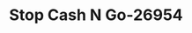 ---
f_zip-code: 94002
f_state-code: CA
title: Stop Cash N Go-26954
f_phone: 650-654-5940
f_city-only: Belmont
f_address: 840 El Camino Real Belmont
f_location-unique-id: '26954'
slug: stop-cash-n-go-26954
updated-on: '2024-05-30T13:46:58.046Z'
created-on: '2024-05-30T13:36:59.803Z'
published-on: '2024-05-30T13:54:32.469Z'
f_city-state: cms/city/belmont-ca.md
f_company: cms/company/stop-cash-n-go.md
f_state: cms/state/california.md
layout: '[payday-loan].html'
tags: payday-loan
---